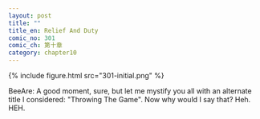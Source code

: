 ```yaml
---
layout: post
title: ""
title_en: Relief And Duty
comic_no: 301
comic_ch: 第十章
category: chapter10
---
```

{% include figure.html src="301-initial.png" %}

BeeAre: A good moment, sure, but let me mystify you all with an alternate title I considered: "Throwing The Game". Now why would I say that? Heh. HEH.
